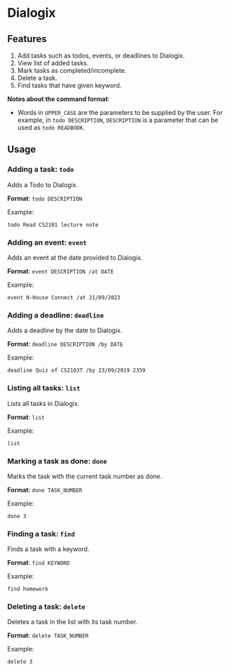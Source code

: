 # Dialogix

## Features
1. Add tasks such as todos, events, or deadlines to Dialogix.
2. View list of added tasks.
3. Mark tasks as completed/incomplete.
4. Delete a task.
5. Find tasks that have given keyword.

**Notes about the command format**:
- Words in `UPPER_CASE` are the parameters to be supplied by the user. For example, in `todo DESCRIPTION`, `DESCRIPTION` is a parameter that can be used as `todo READBOOK`.

## Usage
### Adding a task: `todo`
Adds a Todo to Dialogix.

**Format**: `todo DESCRIPTION`

Example:

```
todo Read CS2101 lecture note
```


### Adding an event: `event`
Adds an event at the date provided to Dialogix.

**Format**: `event DESCRIPTION /at DATE`

Example:

```
event N-House Connect /at 21/09/2023
```

### Adding a deadline: `deadline`
Adds a deadline by the date to Dialogix.

**Format**: `deadline DESCRIPTION /by DATE`

Example:

```
deadline Quiz of CS2103T /by 23/09/2019 2359
```

### Listing all tasks: `list`
Lists all tasks in Dialogix.

**Format**: `list`

Example:

```
list
```

### Marking a task as done: `done`
Marks the task with the current task number as done.

**Format**: `done TASK_NUMBER`

Example:

```
done 3
```

### Finding a task: `find`
Finds a task with a keyword.

**Format**: `find KEYWORD`

Example:

```
find homework
```

### Deleting a task: `delete`
Deletes a task in the list with its task number.

**Format**: `delete TASK_NUMBER`

Example:

```
delete 3
```
